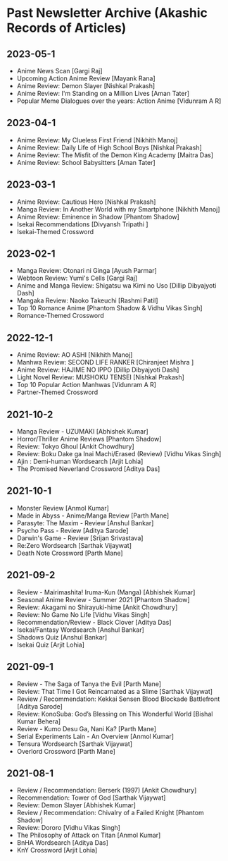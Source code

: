 # Past Newsletter Archive (Akashic Records of Articles)

## __**2023-05-1**__
- Anime News Scan [Gargi Raj] 
- Upcoming Action Anime Review [Mayank Rana]
- Anime Review: Demon Slayer [Nishkal Prakash]
- Anime Review: I'm Standing on a Million Lives [Aman Tater]
- Popular Meme Dialogues over the years: Action Anime [Vidunram A R]

## __**2023-04-1**__
- Anime Review: My Clueless First Friend [Nikhith Manoj]
- Anime Review: Daily Life of High School Boys [Nishkal Prakash]
- Anime Review: The Misfit of the Demon King Academy [Maitra Das]
- Anime Review: School Babysitters [Aman Tater]

## __**2023-03-1**__
- Anime Review: Cautious Hero [Nishkal Prakash] 
- Manga Review: In Another World with my Smartphone [Nikhith Manoj]
- Anime Review: Eminence in Shadow [Phantom Shadow]
- Isekai Recommendations [Divyansh Tripathi ]
- Isekai-Themed Crossword

## __**2023-02-1**__
- Manga Review: Otonari ni Ginga [Ayush Parmar]
- Webtoon Review: Yumi's Cells [Gargi Raj]
- Anime and Manga Review: Shigatsu wa Kimi no Uso [Dillip Dibyajyoti Dash]
- Mangaka Review: Naoko Takeuchi [Rashmi Patil]
- Top 10 Romance Anime [Phantom Shadow & Vidhu Vikas Singh]
- Romance-Themed Crossword

## __**2022-12-1**__
- Anime Review: AO ASHI [Nikhith Manoj]
- Manhwa Review: SECOND LIFE RANKER [Chiranjeet Mishra ]
- Anime Review: HAJIME NO IPPO [Dillip Dibyajyoti Dash]
- Light Novel Review: MUSHOKU TENSEI [Nishkal Prakash]
- Top 10 Popular Action Manhwas [Vidunram A R]
- Partner-Themed Crossword

## __**2021-10-2**__
- Manga Review - UZUMAKI [Abhishek Kumar]
- Horror/Thriller Anime Reviews [Phantom Shadow]
- Review: Tokyo Ghoul [Ankit Chowdhury]
- Review: Boku Dake ga Inai Machi/Erased (Review) [Vidhu Vikas Singh]
- Ajin : Demi-human Wordsearch [Arjit Lohia]
- The Promised Neverland Crossword [Aditya Das]

## __**2021-10-1**__
- Monster Review [Anmol Kumar]
- Made in Abyss - Anime/Manga Review [Parth Mane]
- Parasyte: The Maxim - Review [Anshul Bankar]
- Psycho Pass - Review [Aditya Sarode]
- Darwin's Game - Review [Srijan Srivastava]
- Re:Zero Wordsearch [Sarthak Vijaywat]
- Death Note Crossword [Parth Mane]

## __**2021-09-2**__
- Review - Mairimashita! Iruma-Kun (Manga) [Abhishek Kumar]
- Seasonal Anime Review - Summer 2021 [Phantom Shadow]
- Review: Akagami no Shirayuki-hime [Ankit Chowdhury]
- Review: No Game No Life [Vidhu Vikas Singh]
- Recommendation/Review - Black Clover [Aditya Das]
- Isekai/Fantasy Wordsearch [Anshul Bankar]
- Shadows Quiz [Anshul Bankar]
- Isekai Quiz [Arjit Lohia]

## __**2021-09-1**__
- Review - The Saga of Tanya the Evil [Parth Mane]
- Review: That Time I Got Reincarnated as a Slime [Sarthak Vijaywat]
- Review / Recommendation: Kekkai Sensen Blood Blockade Battlefront [Aditya Sarode]
- Review: KonoSuba: God’s Blessing on This Wonderful World [Bishal Kumar Behera]
- Review - Kumo Desu Ga, Nani Ka? [Parth Mane]
- Serial Experiments Lain - An Overview [Anmol Kumar]
- Tensura Wordsearch [Sarthak Vijaywat]
- Overlord Crossword [Parth Mane]

## __**2021-08-1**__
- Review / Recommendation: Berserk (1997) [Ankit Chowdhury]
- Recommendation: Tower of God [Sarthak Vijaywat]
- Review: Demon Slayer [Abhishek Kumar]
- Review / Recommendation: Chivalry of a Failed Knight [Phantom Shadow]
- Review: Dororo [Vidhu Vikas Singh]
- The Philosophy of Attack on Titan [Anmol Kumar]
- BnHA Wordsearch [Aditya Das]
- KnY Crossword [Arjit Lohia]
